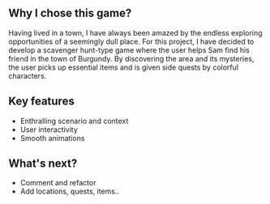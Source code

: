 ## Why I chose this game?

Having lived in a town, I have always been amazed by the endless exploring opportunities of a seemingly dull place.
For this project, I have decided to develop a scavenger hunt-type game where the user helps Sam find his friend in the town of Burgundy. By discovering the area and its mysteries, the user picks up essential items and is given side quests by colorful characters.

## Key features

- Enthralling scenario and context
- User interactivity
- Smooth animations

## What's next?

- Comment and refactor
- Add locations, quests, items..